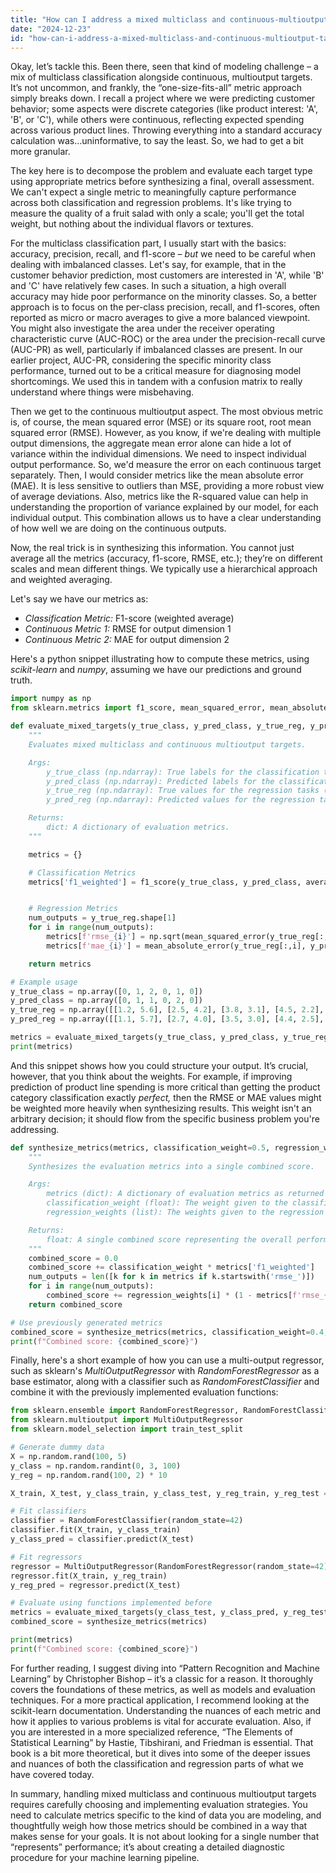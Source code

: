 ```yaml
---
title: "How can I address a mixed multiclass and continuous-multioutput target in classification metrics?"
date: "2024-12-23"
id: "how-can-i-address-a-mixed-multiclass-and-continuous-multioutput-target-in-classification-metrics"
---
```


Okay, let’s tackle this. Been there, seen that kind of modeling challenge – a mix of multiclass classification alongside continuous, multioutput targets. It’s not uncommon, and frankly, the “one-size-fits-all” metric approach simply breaks down. I recall a project where we were predicting customer behavior; some aspects were discrete categories (like product interest: 'A', 'B', or 'C'), while others were continuous, reflecting expected spending across various product lines. Throwing everything into a standard accuracy calculation was…uninformative, to say the least. So, we had to get a bit more granular.

The key here is to decompose the problem and evaluate each target type using appropriate metrics before synthesizing a final, overall assessment. We can't expect a single metric to meaningfully capture performance across both classification and regression problems. It's like trying to measure the quality of a fruit salad with only a scale; you'll get the total weight, but nothing about the individual flavors or textures.

For the multiclass classification part, I usually start with the basics: accuracy, precision, recall, and f1-score – *but* we need to be careful when dealing with imbalanced classes. Let's say, for example, that in the customer behavior prediction, most customers are interested in 'A', while 'B' and 'C' have relatively few cases. In such a situation, a high overall accuracy may hide poor performance on the minority classes. So, a better approach is to focus on the per-class precision, recall, and f1-scores, often reported as micro or macro averages to give a more balanced viewpoint. You might also investigate the area under the receiver operating characteristic curve (AUC-ROC) or the area under the precision-recall curve (AUC-PR) as well, particularly if imbalanced classes are present. In our earlier project, AUC-PR, considering the specific minority class performance, turned out to be a critical measure for diagnosing model shortcomings. We used this in tandem with a confusion matrix to really understand where things were misbehaving.

Then we get to the continuous multioutput aspect. The most obvious metric is, of course, the mean squared error (MSE) or its square root, root mean squared error (RMSE). However, as you know, if we're dealing with multiple output dimensions, the aggregate mean error alone can hide a lot of variance within the individual dimensions. We need to inspect individual output performance. So, we'd measure the error on each continuous target separately. Then, I would consider metrics like the mean absolute error (MAE). It is less sensitive to outliers than MSE, providing a more robust view of average deviations. Also, metrics like the R-squared value can help in understanding the proportion of variance explained by our model, for each individual output. This combination allows us to have a clear understanding of how well we are doing on the continuous outputs.

Now, the real trick is in synthesizing this information. You cannot just average all the metrics (accuracy, f1-score, RMSE, etc.); they’re on different scales and mean different things. We typically use a hierarchical approach and weighted averaging.

Let's say we have our metrics as:

*   *Classification Metric:* F1-score (weighted average)
*   *Continuous Metric 1:* RMSE for output dimension 1
*   *Continuous Metric 2:* MAE for output dimension 2

Here's a python snippet illustrating how to compute these metrics, using *scikit-learn* and *numpy*, assuming we have our predictions and ground truth.

```python
import numpy as np
from sklearn.metrics import f1_score, mean_squared_error, mean_absolute_error

def evaluate_mixed_targets(y_true_class, y_pred_class, y_true_reg, y_pred_reg):
    """
    Evaluates mixed multiclass and continuous multioutput targets.

    Args:
        y_true_class (np.ndarray): True labels for the classification task.
        y_pred_class (np.ndarray): Predicted labels for the classification task.
        y_true_reg (np.ndarray): True values for the regression tasks (each column an output).
        y_pred_reg (np.ndarray): Predicted values for the regression tasks (each column an output).

    Returns:
        dict: A dictionary of evaluation metrics.
    """

    metrics = {}

    # Classification Metrics
    metrics['f1_weighted'] = f1_score(y_true_class, y_pred_class, average='weighted')


    # Regression Metrics
    num_outputs = y_true_reg.shape[1]
    for i in range(num_outputs):
        metrics[f'rmse_{i}'] = np.sqrt(mean_squared_error(y_true_reg[:, i], y_pred_reg[:, i]))
        metrics[f'mae_{i}'] = mean_absolute_error(y_true_reg[:,i], y_pred_reg[:,i])

    return metrics

# Example usage
y_true_class = np.array([0, 1, 2, 0, 1, 0])
y_pred_class = np.array([0, 1, 1, 0, 2, 0])
y_true_reg = np.array([[1.2, 5.6], [2.5, 4.2], [3.8, 3.1], [4.5, 2.2], [5.1, 1.3], [6.0, 0.4]])
y_pred_reg = np.array([[1.1, 5.7], [2.7, 4.0], [3.5, 3.0], [4.4, 2.5], [5.0, 1.4], [6.2, 0.2]])

metrics = evaluate_mixed_targets(y_true_class, y_pred_class, y_true_reg, y_pred_reg)
print(metrics)
```

And this snippet shows how you could structure your output. It’s crucial, however, that you think about the weights. For example, if improving prediction of product line spending is more critical than getting the product category classification exactly *perfect,* then the RMSE or MAE values might be weighted more heavily when synthesizing results. This weight isn't an arbitrary decision; it should flow from the specific business problem you're addressing.

```python
def synthesize_metrics(metrics, classification_weight=0.5, regression_weights=[0.25, 0.25]):
    """
    Synthesizes the evaluation metrics into a single combined score.

    Args:
        metrics (dict): A dictionary of evaluation metrics as returned by evaluate_mixed_targets.
        classification_weight (float): The weight given to the classification metric (F1 score)
        regression_weights (list): The weights given to the regression metrics (RMSEs). Should sum to 1 - classification_weight

    Returns:
        float: A single combined score representing the overall performance.
    """
    combined_score = 0.0
    combined_score += classification_weight * metrics['f1_weighted']
    num_outputs = len([k for k in metrics if k.startswith('rmse_')])
    for i in range(num_outputs):
        combined_score += regression_weights[i] * (1 - metrics[f'rmse_{i}']/np.max(np.array(list(metrics.values())))) #normalized rmse
    return combined_score

# Use previously generated metrics
combined_score = synthesize_metrics(metrics, classification_weight=0.4, regression_weights=[0.3,0.3])
print(f"Combined score: {combined_score}")
```

Finally, here's a short example of how you can use a multi-output regressor, such as sklearn's *MultiOutputRegressor* with *RandomForestRegressor* as a base estimator, along with a classifier such as *RandomForestClassifier* and combine it with the previously implemented evaluation functions:

```python
from sklearn.ensemble import RandomForestRegressor, RandomForestClassifier
from sklearn.multioutput import MultiOutputRegressor
from sklearn.model_selection import train_test_split

# Generate dummy data
X = np.random.rand(100, 5)
y_class = np.random.randint(0, 3, 100)
y_reg = np.random.rand(100, 2) * 10

X_train, X_test, y_class_train, y_class_test, y_reg_train, y_reg_test = train_test_split(X, y_class, y_reg, test_size=0.2, random_state=42)

# Fit classifiers
classifier = RandomForestClassifier(random_state=42)
classifier.fit(X_train, y_class_train)
y_class_pred = classifier.predict(X_test)

# Fit regressors
regressor = MultiOutputRegressor(RandomForestRegressor(random_state=42))
regressor.fit(X_train, y_reg_train)
y_reg_pred = regressor.predict(X_test)

# Evaluate using functions implemented before
metrics = evaluate_mixed_targets(y_class_test, y_class_pred, y_reg_test, y_reg_pred)
combined_score = synthesize_metrics(metrics)

print(metrics)
print(f"Combined score: {combined_score}")

```

For further reading, I suggest diving into “Pattern Recognition and Machine Learning” by Christopher Bishop – it’s a classic for a reason. It thoroughly covers the foundations of these metrics, as well as models and evaluation techniques. For a more practical application, I recommend looking at the scikit-learn documentation. Understanding the nuances of each metric and how it applies to various problems is vital for accurate evaluation. Also, if you are interested in a more specialized reference, “The Elements of Statistical Learning” by Hastie, Tibshirani, and Friedman is essential. That book is a bit more theoretical, but it dives into some of the deeper issues and nuances of both the classification and regression parts of what we have covered today.

In summary, handling mixed multiclass and continuous multioutput targets requires carefully choosing and implementing evaluation strategies. You need to calculate metrics specific to the kind of data you are modeling, and thoughtfully weigh how those metrics should be combined in a way that makes sense for your goals. It is not about looking for a single number that “represents” performance; it’s about creating a detailed diagnostic procedure for your machine learning pipeline.
